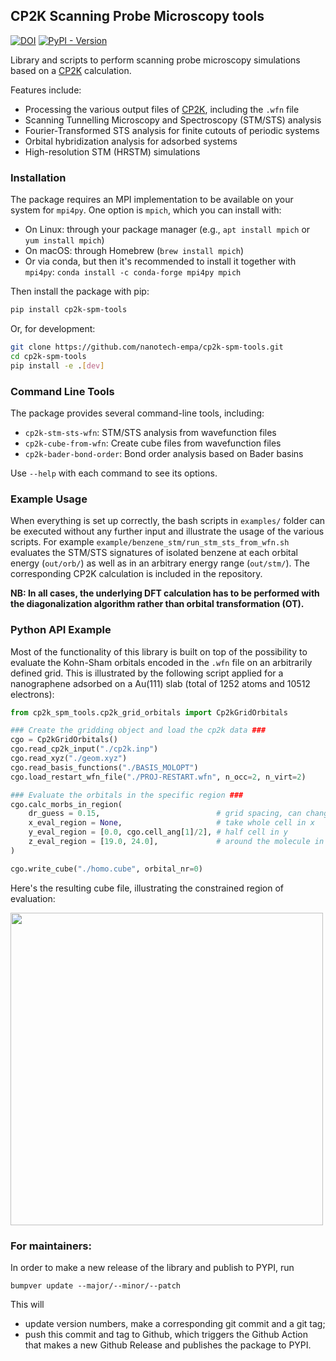 ## CP2K Scanning Probe Microscopy tools

[![DOI](https://zenodo.org/badge/133041124.svg)](https://zenodo.org/badge/latestdoi/133041124)
[![PyPI - Version](https://img.shields.io/pypi/v/cp2k-spm-tools?color=4CC61E)](https://pypi.org/project/cp2k-spm-tools/)

Library and scripts to perform scanning probe microscopy simulations based on a [CP2K](https://www.cp2k.org/) calculation.

Features include:

- Processing the various output files of [CP2K](https://www.cp2k.org/), including the `.wfn` file
- Scanning Tunnelling Microscopy and Spectroscopy (STM/STS) analysis
- Fourier-Transformed STS analysis for finite cutouts of periodic systems
- Orbital hybridization analysis for adsorbed systems
- High-resolution STM (HRSTM) simulations

### Installation

The package requires an MPI implementation to be available on your system for `mpi4py`. One option is `mpich`, which you can install with:

- On Linux: through your package manager (e.g., `apt install mpich` or `yum install mpich`)
- On macOS: through Homebrew (`brew install mpich`)
- Or via conda, but then it's recommended to install it together with `mpi4py`: `conda install -c conda-forge mpi4py mpich`

Then install the package with pip:

```bash
pip install cp2k-spm-tools
```

Or, for development:

```bash
git clone https://github.com/nanotech-empa/cp2k-spm-tools.git
cd cp2k-spm-tools
pip install -e .[dev]
```

### Command Line Tools

The package provides several command-line tools, including:

- `cp2k-stm-sts-wfn`: STM/STS analysis from wavefunction files
- `cp2k-cube-from-wfn`: Create cube files from wavefunction files
- `cp2k-bader-bond-order`: Bond order analysis based on Bader basins

Use `--help` with each command to see its options.

### Example Usage

When everything is set up correctly, the bash scripts in `examples/` folder can be executed without any further input and illustrate the usage of the various scripts. For example `example/benzene_stm/run_stm_sts_from_wfn.sh` evaluates the STM/STS signatures of isolated benzene at each orbital energy (`out/orb/`) as well as in an arbitrary energy range (`out/stm/`). The corresponding CP2K calculation is included in the repository.

**NB: In all cases, the underlying DFT calculation has to be performed with the diagonalization algorithm rather than orbital transformation (OT).**

### Python API Example

Most of the functionality of this library is built on top of the possibility to evaluate the Kohn-Sham orbitals encoded in the `.wfn` file on an arbitrarily defined grid. This is illustrated by the following script applied for a nanographene adsorbed on a Au(111) slab (total of 1252 atoms and 10512 electrons):

```python
from cp2k_spm_tools.cp2k_grid_orbitals import Cp2kGridOrbitals

### Create the gridding object and load the cp2k data ###
cgo = Cp2kGridOrbitals()
cgo.read_cp2k_input("./cp2k.inp")
cgo.read_xyz("./geom.xyz")
cgo.read_basis_functions("./BASIS_MOLOPT")
cgo.load_restart_wfn_file("./PROJ-RESTART.wfn", n_occ=2, n_virt=2)

### Evaluate the orbitals in the specific region ###
cgo.calc_morbs_in_region(
    dr_guess = 0.15,                          # grid spacing, can change very slightly
    x_eval_region = None,                     # take whole cell in x
    y_eval_region = [0.0, cgo.cell_ang[1]/2], # half cell in y
    z_eval_region = [19.0, 24.0],             # around the molecule in z
)

cgo.write_cube("./homo.cube", orbital_nr=0)
```

Here's the resulting cube file, illustrating the constrained region of evaluation:

<img src="examples/example.png" width="500">

### For maintainers:

In order to make a new release of the library and publish to PYPI, run

```shell
bumpver update --major/--minor/--patch
```

This will

- update version numbers, make a corresponding git commit and a git tag;
- push this commit and tag to Github, which triggers the Github Action that makes a new Github Release and publishes the package to PYPI.
